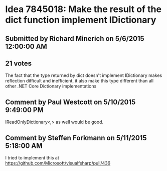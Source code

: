 # Idea 7845018: Make the result of the dict function implement IDictionary

## Submitted by Richard Minerich on 5/6/2015 12:00:00 AM

## 21 votes

The fact that the type returned by dict doesn't implement IDictionary makes reflection difficult and inefficient, it also make this type different than all other .NET Core Dictionary implementations


## Comment by Paul Westcott on 5/10/2015 9:49:00 PM

IReadOnlyDictionary<_,_> as well would be good.

## Comment by Steffen Forkmann on 5/11/2015 5:18:00 AM

I tried to implement this at https://github.com/Microsoft/visualfsharp/pull/436
